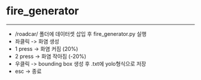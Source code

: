 # fire_generator
---
- /roadcar/ 폴더에 데이터셋 삽입 후 fire_generator.py 실행
- 좌클릭 -> 화염 생성
- 1 press -> 화염 커짐 (20%)
- 2 press -> 화염 작아짐 (-20%)
- 우클릭 -> bounding box 생성 후 .txt에 yolo형식으로 저장
- esc -> 종료

